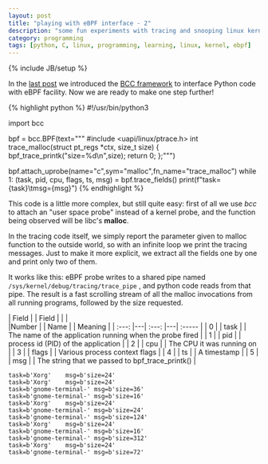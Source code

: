 ```yaml
---
layout: post
title: "playing with eBPF interface - 2"
description: "some fun experiments with tracing and snooping linux kernel"
category: programming
tags: [python, C, linux, programming, learning, linux, kernel, ebpf]
---
```

{% include JB/setup %}

In the [last post](http://ilmanzo.github.io/programming/2021/05/11/playing-with-ebpf) we introduced the [BCC framework](https://github.com/iovisor/bcc) to interface Python code with eBPF facility. Now we are ready to make one step further!


{% highlight python %}
#!/usr/bin/python3

import bcc

bpf = bcc.BPF(text="""
#include <uapi/linux/ptrace.h>
int trace_malloc(struct pt_regs *ctx, size_t size) {
    bpf_trace_printk("size=%d\\n",size);
    return 0;
};""")

bpf.attach_uprobe(name="c",sym="malloc",fn_name="trace_malloc")
while 1:
    (task, pid, cpu, flags, ts, msg) = bpf.trace_fields()
    print(f"task={task}\tmsg={msg}")
{% endhighlight %}


This code is a little more complex, but still quite easy: first of all we use *bcc* to attach an "user space probe" instead of a kernel probe, and the function being observed will be libc's **malloc**. 

In the tracing code itself, we simply report the parameter given to malloc function to the outside world, so with an infinite loop we print the tracing messages. Just to make it more explicit, we extract all the fields one by one and print only two of them. 

It works like this: eBPF probe writes to a shared pipe named ```/sys/kernel/debug/tracing/trace_pipe``` , and python code reads from that pipe. The result is a fast scrolling stream of all the malloc invocations from all running programs, followed by the size requested.


| Field |   | Field |   |         |         
|Number |   | Name  |   | Meaning |
| :---: |---| :---: |---| :----- | 
| 0     |   | task  |   | The name of the application running when the probe fired  |
| 1     |   | pid   |   | process id (PID) of the application |
| 2     |   | cpu   |   | The CPU it was running on |
| 3     |   | flags |   | Various process context flags |
| 4     |   | ts    |   | A timestamp |
| 5     |   | msg   |   | The string that we passed to bpf_trace_printk() |





    task=b'Xorg'	msg=b'size=24'
    task=b'Xorg'	msg=b'size=24'
    task=b'gnome-terminal-'	msg=b'size=36'
    task=b'gnome-terminal-'	msg=b'size=16'
    task=b'Xorg'	msg=b'size=24'
    task=b'gnome-terminal-'	msg=b'size=24'
    task=b'gnome-terminal-'	msg=b'size=124'
    task=b'Xorg'	msg=b'size=24'
    task=b'gnome-terminal-'	msg=b'size=16'
    task=b'gnome-terminal-'	msg=b'size=312'
    task=b'Xorg'	msg=b'size=24'
    task=b'gnome-terminal-'	msg=b'size=72'

